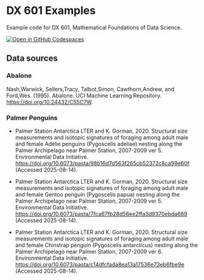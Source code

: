 # DX 601 Examples

Example code for DX 601, Mathematical Foundations of Data Science.

[![Open in GitHub Codespaces](https://github.com/codespaces/badge.svg)](https://codespaces.new/bu-cds-omds/dx601-examples?quickstart=1)

## Data sources

### Abalone

Nash,Warwick, Sellers,Tracy, Talbot,Simon, Cawthorn,Andrew, and Ford,Wes. (1995). Abalone. UCI Machine Learning Repository. https://doi.org/10.24432/C55C7W.

### Palmer Penguins

* Palmer Station Antarctica LTER and K. Gorman, 2020. Structural size measurements and isotopic signatures of foraging among adult male and female Adélie penguins (Pygoscelis adeliae) nesting along the Palmer Archipelago near Palmer Station, 2007-2009 ver 5. Environmental Data Initiative. https://doi.org/10.6073/pasta/98b16d7d563f265cb52372c8ca99e60f (Accessed 2025-08-14).

* Palmer Station Antarctica LTER and K. Gorman, 2020. Structural size measurements and isotopic signatures of foraging among adult male and female Gentoo penguin (Pygoscelis papua) nesting along the Palmer Archipelago near Palmer Station, 2007-2009 ver 5. Environmental Data Initiative. https://doi.org/10.6073/pasta/7fca67fb28d56ee2ffa3d9370ebda689 (Accessed 2025-08-14).

* Palmer Station Antarctica LTER and K. Gorman, 2020. Structural size measurements and isotopic signatures of foraging among adult male and female Chinstrap penguin (Pygoscelis antarcticus) nesting along the Palmer Archipelago near Palmer Station, 2007-2009 ver 6. Environmental Data Initiative. https://doi.org/10.6073/pasta/c14dfcfada8ea13a17536e73eb6fbe9e (Accessed 2025-08-14).
